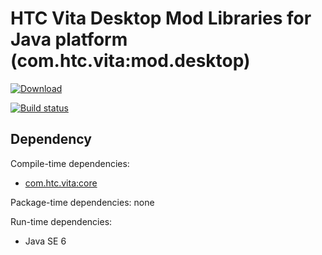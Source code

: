 # HTC Vita Desktop Mod Libraries for Java platform (com.htc.vita:mod.desktop)

[![Download](https://api.bintray.com/packages/viveportsoftware/maven-public/vita_mod_desktop_java/images/download.svg)](https://bintray.com/viveportsoftware/maven-public/vita_mod_desktop_java/_latestVersion)

[![Build status](https://ci.appveyor.com/api/projects/status/i0mxn4ymfi2u0y6n/branch/master?svg=true)](https://ci.appveyor.com/project/kenelin/vita-mod-desktop-java/branch/master)

## Dependency

Compile-time dependencies:

* [com.htc.vita:core](https://github.com/ViveportSoftware/vita_core_java)

Package-time dependencies: none

Run-time dependencies:

* Java SE 6
